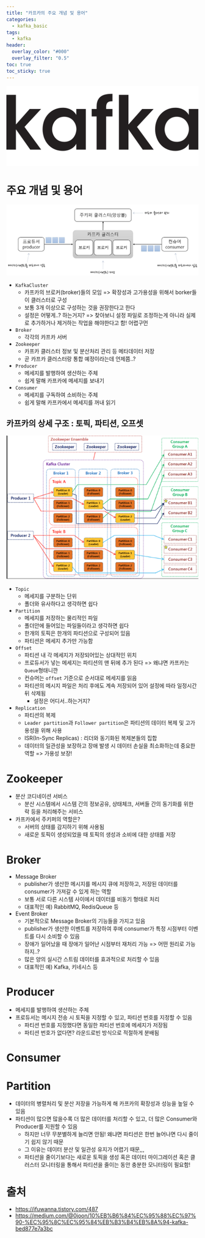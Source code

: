 ```yaml
---
title: "카프카의 주요 개념 및 용어"
categories:
  - kafka_basic
tags:
  - kafka
header:
  overlay_color: "#000"
  overlay_filter: "0.5"
toc: true
toc_sticky: true
---
```


![image](/assets/images/kafka/apache_kafka_logo_icon.png)

# 주요 개념 및 용어
![image](/assets/images/kafka/20240905_1.png)
- `KafkaCluster`
  - 카프카의 브로커(broker)들의 모임 => 확장성과 고가용성을 위해서 borker들이 클러스터로 구성
  - 보통 3개 이상으로 구성하는 것을 권장한다고 한다
  - 설정은 어떻게..? 하는거지? => 찾아보니 설정 파일로 조정하는게 아니라 실제로 추가하거나 제거하는 작업을 해야한다고 함! 어렵구먼
- `Broker`
  - 각각의 카프카 서버
- `Zookeeper`
  - 카프카 클러스터 정보 및 분산처리 관리 등 메타데이터 저장
  - 곧 카프카 클러스터랑 통합 예정이라는데 언제쯤..?
- `Producer`
  - 메세지를 발행하여 생산하는 주체
  - 쉽게 말해 카프카에 메세지를 보내기
- `Consumer`
  - 메세지를 구독하여 소비하는 주체
  - 쉽게 말해 카프카에서 메세지를 꺼내 읽기

## 카프카의 상세 구조 : 토픽, 파티션, 오프셋
![image](/assets/images/kafka/20240905_2.png)
- `Topic`
  - 메세지를 구분하는 단위
  - 폴더와 유사하다고 생각하면 쉽다
- `Partition`
  - 메세지를 저장하는 물리적인 파일
  - 폴더안에 들어있는 파일들이라고 생각하면 쉽다
  - 한개의 토픽은 한개의 파티션으로 구성되어 있음
  - 파티션은 메세지 추가만 가능함
- `Offset`
  - 파티션 내 각 메세지가 저장되어있는 상대적인 위치
  - 프로듀서가 넣는 메세지는 파티션의 맨 뒤에 추가 된다 => 왜냐면 카프카는 `Queue`형태니깐
  - 컨슈머는 `offset` 기준으로 순서대로 메세지를 읽음
  - 파티션의 메시지 파일은 처리 후에도 계속 저장되어 있어 설정에 따라 일정시간 뒤 삭제됨
    - 설정은 어디서..하는거지?
- `Replication`
  - 파티션의 복제
  - `Leader partition`과 `Follower partition`은 파티션의 데이터 복제 및 고가용성을 위해 사용
  - ISR(In-Sync Replicas) : 리더와 동기화된 복제본들의 집합
  - 데이터의 일관성을 보장하고 장애 발생 시 데이터 손실을 최소화하는데 중요한 역할 => 가용성 보장!

# Zookeeper
- 분산 코디네이션 서비스
  - 분산 시스템에서 시스템 간의 정보공유, 상태체크, 서버들 간의 동기화를 위한 락 등을 처리해주는 서비스
- 카프카에서 주키퍼의 역할은?
  - 서버의 상태를 감지하기 위해 사용됨
  - 새로운 토픽이 생성되었을 때 토픽의 생성과 소비에 대한 상태를 저장

# Broker
- Message Broker
  - publisher가 생산한 메시지를 메시지 큐에 저장하고, 저장된 데이터를 consumer가 가져갈 수 있게 하는 역할
  - 보통 서로 다른 시스템 사이에서 데이터를 비동기 형태로 처리
  - 대표적인 예) RabbitMQ, RedisQueue 등 
- Event Broker
  - 기본적으로 Message Broker의 기능들을 가지고 있음
  - publisher가 생산한 이벤트를 저장하여 후에 consumer가 특정 시점부터 이벤트를 다시 소비할 수 있음
  - 장애가 일어났을 때 장애가 일어난 시점부터 재처리 가능 => 어떤 원리로 가능하지..?
  - 많은 양의 실시간 스트림 데이터를 효과적으로 처리할 수 있음
  - 대표적인 예) Kafka, 키네시스 등

# Producer
- 메세지를 발행하여 생산하는 주체
- 프로듀서는 메시지 전송 시 토픽을 지정할 수 있고, 파티션 번호를 지정할 수 있음
  - 파티션 번호를 지정했다면 동일한 파티션 번호에 메세지가 저장됨
  - 파티션 번호가 없다면? 라운드로빈 방식으로 적절하게 분배됨

# Consumer

# Partition
- 데이터의 병렬처리 및 분산 저장을 가능하게 해 카프카의 확장성과 성능을 높일 수 있음
- 파티션이 많으면 많을수록 더 많은 데이터를 처리할 수 있고, 더 많은 Consumer와 Producer를 지원할 수 있음
  - 하지만 너무 무분별하게 늘리면 안됨! 왜냐면 파티션은 한번 늘어나면 다시 줄이기 쉽지 않기 때문
  - 그 이유는 데이터 분산 및 일관성 유지가 어렵기 때문,,,
  - 파티션을 줄이기보다는 새로운 토픽을 생성 혹은 데이터 마이그레이션 혹은 클러스터 모니터링을 통해서 파티션을 줄이는 동안 충분한 모니터링이 필요함!

# 출처
- https://ifuwanna.tistory.com/487
- https://medium.com/@0joon/10%EB%B6%84%EC%95%88%EC%97%90-%EC%95%8C%EC%95%84%EB%B3%B4%EB%8A%94-kafka-bed877e7a3bc
